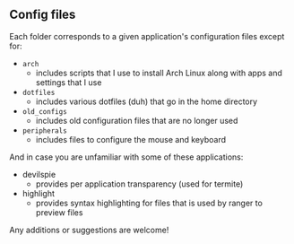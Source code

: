 ## Config files

Each folder corresponds to a given application's configuration files except for:

* `arch`
    * includes scripts that I use to install Arch Linux along with apps and settings that I use
* `dotfiles`
    * includes various dotfiles (duh) that go in the home directory
* `old_configs`
    * includes old configuration files that are no longer used
* `peripherals`
    * includes files to configure the mouse and keyboard

And in case you are unfamiliar with some of these applications:

* devilspie
    * provides per application transparency (used for termite)
* highlight
    * provides syntax highlighting for files that is used by ranger to preview files

Any additions or suggestions are welcome!
